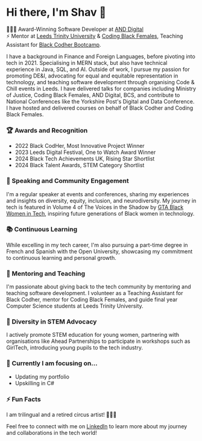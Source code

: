 # Hi there, I'm Shav 👋

👩🏾‍💻 Award-Winning Software Developer at [AND Digital](https://www.and.digital) <br />
⚡ Mentor at [Leeds Trinity University](https://www.leedstrinity.ac.uk/) & [Coding Black Females](https://codingblackfemales.com/), Teaching Assistant for [Black Codher Bootcamp](https://blackcodher.com/).

I have a background in Finance and Foreign Languages, before pivoting into tech in 2021. Specialising in MERN stack, but also have technical experience in Java, SQL, and AI. Outside of work, I pursue my passion for promoting DE&I, advocating for equal and equitable representation in technology, and teaching software development through organising Code & Chill events in Leeds. 
I have delivered talks for companies including Ministry of Justice, Coding Black Females, AND Digital, BCS, and contribute to National Conferences like the Yorkshire Post's Digital and Data Conference. I have hosted and delivered courses on behalf of Black Codher and Coding Black Females.

### 🏆 Awards and Recognition

- 2022 Black CodHer, Most Innovative Project Winner <br />
- 2023 Leeds Digital Festival, One to Watch Award Winner <br />
- 2024 Black Tech Achievements UK, Rising Star Shortlist <br />
- 2024 Black Talent Awards, STEM Category Shortlist <br />

### 🎤 Speaking and Community Engagement

I'm a regular speaker at events and conferences, sharing my experiences and insights on diversity, equity, inclusion, and neurodiversity. My journey in tech is featured in Volume 4 of The Voices in the Shadow by [GTA Black Women in Tech](https://theblackwomenintech.com/the-voices-in-the-shadow-4/), inspiring future generations of Black women in technology.

### 📚 Continuous Learning

While excelling in my tech career, I'm also pursuing a part-time degree in French and Spanish with the Open University, showcasing my commitment to continuous learning and personal growth.

### 🤝 Mentoring and Teaching

I'm passionate about giving back to the tech community by mentoring and teaching software development. I volunteer as a Teaching Assistant for Black Codher, mentor for Coding Black Females, and guide final year Computer Science students at Leeds Trinity University.

### 🌟 Diversity in STEM Advocacy

I actively promote STEM education for young women, partnering with organisations like Ahead Partnerships to participate in workshops such as GirlTech, introducing young pupils to the tech industry.

### 🔭 Currently I am focusing on...

- Updating my portfolio
- Upskilling in C#

### ⚡ Fun Facts

I am trilingual and a retired circus artist! 🤸🏾‍♀️

Feel free to connect with me on [LinkedIn](https://www.linkedin.com/in/shavana-peynado/) to learn more about my journey and collaborations in the tech world!

<!--
**sxpydo/sxpydo** is a ✨ _special_ ✨ repository because its `README.md` (this file) appears on your GitHub profile.

Here are some ideas to get you started:

- 🔭 I’m currently working on ...
- 🌱 I’m currently learning ...
- 👯 I’m looking to collaborate on ...
- 🤔 I’m looking for help with ...
- 💬 Ask me about ...
- 📫 How to reach me: ...
- 😄 Pronouns: ...
- ⚡ Fun fact: ...
-->
